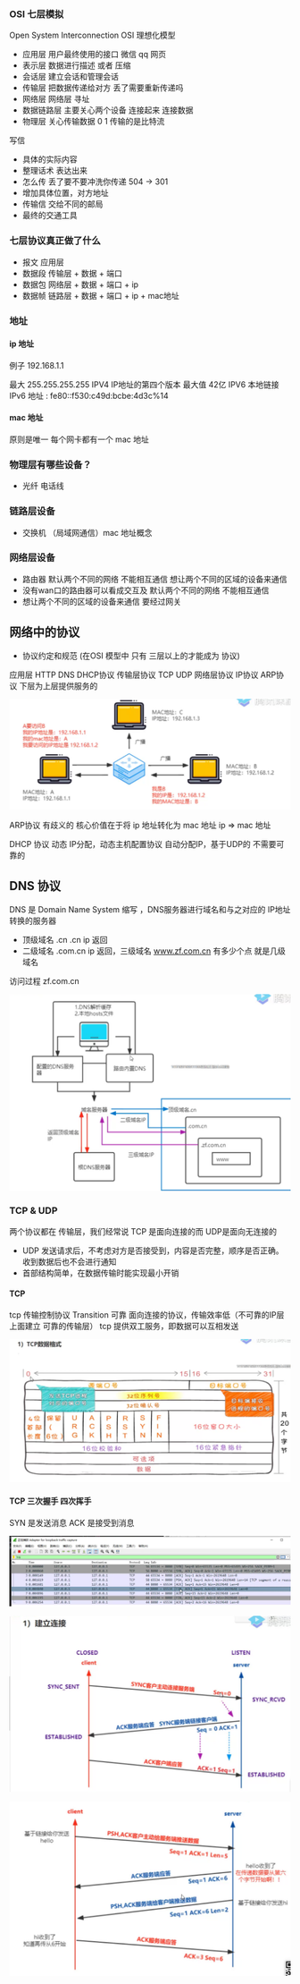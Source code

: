 ### OSI 七层模拟

Open System Interconnection OSI 理想化模型

* 应用层 用户最终使用的接口 微信 qq 网页
* 表示层 数据进行描述 或者 压缩
* 会话层 建立会话和管理会话
* 传输层 把数据传递给对方 丢了需要重新传递吗
* 网络层 网络层 寻址
* 数据链路层 主要关心两个设备 连接起来 连接数据
* 物理层 关心传输数据 0 1 传输的是比特流


写信

* 具体的实际内容
* 整理话术 表达出来
* 怎么传 丢了要不要冲洗你传递 504 -> 301
* 增加具体位置，对方地址
* 传输信 交给不同的邮局
* 最终的交通工具

### 七层协议真正做了什么
- 报文 应用层
- 数据段 传输层 + 数据 + 端口
- 数据包 网络层 + 数据 + 端口 + ip
- 数据帧 链路层 + 数据 + 端口 + ip + mac地址

> 

### 地址
#### ip 地址

例子 192.168.1.1

最大 255.255.255.255
IPV4 IP地址的第四个版本 最大值 42亿
IPV6 本地链接 IPv6 地址 : fe80::f530:c49d:bcbe:4d3c%14

#### mac 地址

原则是唯一 每个网卡都有一个 mac 地址

### 物理层有哪些设备？
- 光纤 电话线

### 链路层设备

- 交换机 （局域网通信）mac 地址概念

### 网络层设备

- 路由器 默认两个不同的网络 不能相互通信 想让两个不同的区域的设备来通信
- 没有wan口的路由器可以看成交互及 默认两个不同的网络 不能相互通信
- 想让两个不同的区域的设备来通信 要经过网关


## 网络中的协议
- 协议约定和规范 (在OSI 模型中 只有 三层以上的才能成为 协议)

应用层 HTTP DNS DHCP协议
传输层协议 TCP UDP
网络层协议 IP协议 ARP协议 下层为上层提供服务的


![img.png](img.png)

ARP协议 有歧义的 核心价值在于将 ip 地址转化为 mac 地址 ip => mac 地址

DHCP 协议 动态 IP分配，动态主机配置协议 自动分配IP，基于UDP的 不需要可靠的

## DNS 协议

DNS 是 Domain Name System 缩写 ，DNS服务器进行域名和与之对应的 IP地址转换的服务器

* 顶级域名 .cn .cn ip 返回
* 二级域名 .com.cn ip 返回，三级域名 www.zf.com.cn 有多少个点 就是几级域名

访问过程 zf.com.cn

![img_1.png](img_1.png)

### TCP & UDP
 两个协议都在 传输层，我们经常说 TCP 是面向连接的而 UDP是面向无连接的
 
* UDP 发送请求后，不考虑对方是否接受到，内容是否完整，顺序是否正确。收到数据后也不会进行通知
* 首部结构简单，在数据传输时能实现最小开销

#### TCP
tcp 传输控制协议 Transition 可靠 面向连接的协议，传输效率低（不可靠的IP层上面建立 可靠的传输层）
tcp 提供双工服务，即数据可以互相发送

![img_2.png](img_2.png)


#### TCP 三次握手 四次挥手
SYN 是发送消息
ACK 是接受到消息

![img_3.png](img_3.png)

![img_4.png](img_4.png)

![img_5.png](img_5.png)